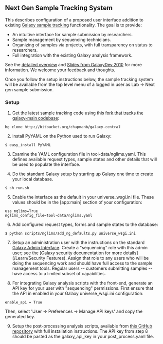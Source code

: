 ## Next Gen Sample Tracking System

This describes configuration of a proposed user interface addition to existing [Galaxy sample tracking](http://main.g2.bx.psu.edu/u/rkchak/p/sts) functionality. The goal is to provide:

* An intuitive interface for sample submission by researchers.
* Sample management by sequencing technicians. 
* Organizing of samples via projects, with full transparency on status to researchers.
* Full integration with the existing Galaxy analysis framework.

See the [detailed overview](http://bcbio.wordpress.com/2011/01/11/next-generation-sequencing-information-management-and-analysis-system-for-galaxy/) and [Slides from GalaxyDev 2010](http://www.slideshare.net/chapmanb/nextgeneration-sequencing-request-management-system-in-galaxy) for more information. We welcome your feedback and thoughts.

Once you follow the setup instructions below, the sample tracking system will be available from the top level menu of a logged in user as Lab -> Next gen sample submission.

### Setup

1. Get the latest sample tracking code using this [fork that tracks the galaxy-main codebase](http://bitbucket.org/chapmanb/galaxy-central):

```
hg clone http://bitbucket.org/chapmanb/galaxy-central
```


2. Install PyYAML on the Python used to run Galaxy:

```
$ easy_install PyYAML
```


3. Examine the YAML configuration file in tool-data/nglims.yaml. This defines available request types, sample states and other details that will be used to populate the interface.

4. Do the standard Galaxy setup by starting up Galaxy one time to create your local database.

```
$ sh run.sh
```


5. Enable the interface as the default in your universe_wsgi.ini file. These values should be in the [app:main] section of your configuration:

```
use_nglims=True
nglims_config_file=tool-data/nglims.yaml
```


6. Add configured request types, forms and sample states to the database:

```
$ python scripts/nglims/add_ng_defaults.py universe_wsgi.ini
```


7. Setup an administration user with the instructions on the standard [Galaxy Admin Interface](/Admin/Interface). Create a "sequencing" role with this admin user; see the [Galaxy security documentation for more details](/Learn/Security Features). Assign that role to any users who will be doing the sequencing work and should have full access to the sample management tools. Regular users -- customers submitting samples -- have access to a limited subset of capabilities.

8. For integrating Galaxy analysis scripts with the front-end, generate an API key for your user with "sequencing" permissions. First ensure that the API in enabled in your Galaxy universe_wsgi.ini configuration:

```
enable_api = True
```


Then, select 'User -> Preferences -> Manage API keys' and copy the generated key.

9. Setup the post-processing analysis scripts, available from [this GitHub repository](https://github.com/chapmanb/bcbb/tree/master/nextgen) with full installation instructions. The API key from step 8 should be pasted as the galaxy_api_key in your post_process.yaml file.
